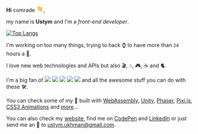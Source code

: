 **Hi** comrade <img src="./public/img/wave.gif" />,

my name is **Ustym** and I'm a _front-end developer_.

[![Top Langs](https://github-readme-stats.vercel.app/api/top-langs/?username=UstymUkhman&langs_count=10&hide_title=true&layout=compact&exclude_repo=box2d-lite,webDOOM&hide=assembly,c%23,hlsl,shaderlab&text_color=fff&bg_color=00000040&hide_border=true&locale=en&border_radius=6)](https://github.com/anuraghazra/github-readme-stats)

I'm working on too many things, trying to hack ⌚ to have more than `24` hours a 📆.

I love new web technologies and APIs but also 🎬, 🎶, 🎮, ☕ and 🐈.

I'm a big fan of [<img src="https://img.icons8.com/ios/25/000000/javascript.png" />](https://developer.mozilla.org/en-US/docs/Web/JavaScript) [<img src="https://img.icons8.com/ios/25/000000/typescript.png" />](https://www.typescriptlang.org/) [<img src="https://img.icons8.com/windows/25/000000/vuejs.png" />](https://vuejs.org/) [<img src="https://img.icons8.com/ios-filled/25/000000/webgl.png" />](https://www.khronos.org/webgl/) [<img height="20" src="https://threejs.org/files/favicon.ico" />](https://threejs.org/) and all the awesome stuff you can do with these 🛠️.

You can check some of my 🧪 built with [WebAssembly](http://35.158.218.205/experiments/webDOOM/), [Unity](http://35.158.218.205/experiments/Stack), [Phaser](https://ustymukhman.github.io/infinite-jumper/public/), [Pixi.js](http://35.158.218.205/experiments/sound-particles/), [CSS3 Animations](http://35.158.218.205/experiments/DynamicCss/) and [more](http://35.158.218.205/experiments/)...

You can also check my [website](http://35.158.218.205/), find me on [CodePen](https://codepen.io/UstymUkhman/) and [LinkedIn](https://www.linkedin.com/in/ustymukhman/) or just send me an 📧 to <ustym.ukhman@gmail.com>.
